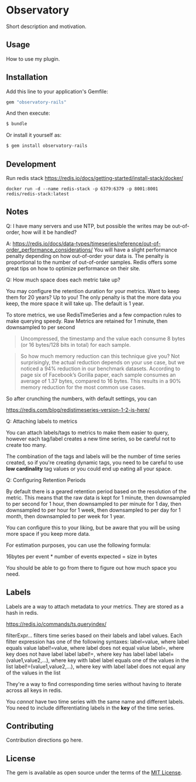 # Observatory
Short description and motivation.

## Usage
How to use my plugin.

## Installation
Add this line to your application's Gemfile:

```ruby
gem "observatory-rails"
```

And then execute:
```bash
$ bundle
```

Or install it yourself as:
```bash
$ gem install observatory-rails
```

## Development

Run redis stack
https://redis.io/docs/getting-started/install-stack/docker/

```
docker run -d --name redis-stack -p 6379:6379 -p 8001:8001 redis/redis-stack:latest
```

## Notes

Q: I have many servers and use NTP, but possible the writes may be out-of-order, how will it be handled?

A: https://redis.io/docs/data-types/timeseries/reference/out-of-order_performance_considerations/
You will have a slight performance penalty depending on how out-of-order your data is. The penalty is proportional to the number of out-of-order samples.
Redis offers some great tips on how to optimize performance on their site.


Q: How much space does each metric take up?


You may configure the retention duration for your metrics.  Want to keep them for 20 years?  Up to you!
The only penalty is that the more data you keep, the more space it will take up.  The default is 1 year.

To store metrics, we use RedisTimeSeries and a few compaction rules to make querying speedy.
Raw Metrics are retained for 1 minute, then downsampled to per second 

> Uncompressed, the timestamp and the value each consume 8 bytes (or 16 bytes/128 bits in total) for each sample.

> So how much memory reduction can this technique give you? Not surprisingly, the actual reduction depends on your use case, but we noticed a 94% reduction in our benchmark datasets. According to page six of Facebook’s Gorilla paper, each sample consumes an average of 1.37 bytes, compared to 16 bytes. This results in a 90% memory reduction for the most common use cases.

So after crunching the numbers, with default settings, you can 

https://redis.com/blog/redistimeseries-version-1-2-is-here/

Q: Attaching labels to metrics

You can attach labels/tags to metrics to make them easier to query, however
each tag/label creates a new time series, so be careful not to create too many.

The combination of the tags and labels will be the number of time series created,
so if you're creating dynamic tags, you need to be careful to use **low cardinality**
tag values or you could end up eating all your space.

Q: Configuring Retention Periods

By default there is a geared retention period based on the resolution of the metric.
This means that the raw data is kept for 1 minute, then downsampled to per second
for 1 hour, then downsampled to per minute for 1 day, then downsampled to per hour
for 1 week, then downsampled to per day for 1 month, then downsampled to per week
for 1 year.

You can configure this to your liking, but be aware that you will be using more space
if you keep more data.

For estimation purposes, you can use the following formula:

16bytes per event * number of events expected = size in bytes

You should be able to go from there to figure out how much space you need.


## Labels

Labels are a way to attach metadata to your metrics.  They are stored as a hash
in redis.

https://redis.io/commands/ts.queryindex/

filterExpr...
filters time series based on their labels and label values. Each filter expression has one of the following syntaxes:
label=value, where label equals value
label!=value, where label does not equal value
label=, where key does not have label label
label!=, where key has label label
label=(value1,value2,...), where key with label label equals one of the values in the list
label!=(value1,value2,...), where key with label label does not equal any of the values in the list


They're a way to find corresponding time series without having to iterate across all keys
in redis.

You _cannot_ have two time series with the same name and different labels.  You need to include
differentiating labels in the **key** of the time series.





## Contributing
Contribution directions go here.

## License
The gem is available as open source under the terms of the [MIT License](https://opensource.org/licenses/MIT).
